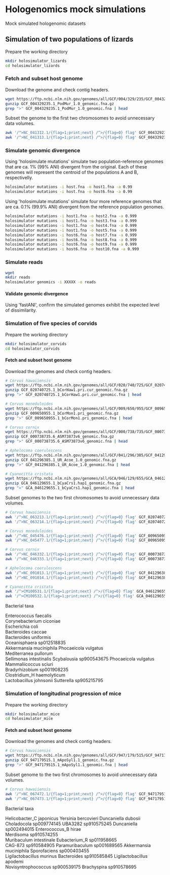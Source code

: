 # Hologenomics mock simulations
Mock simulated hologenomic datasets

## Simulation of two populations of lizards

Prepare the working directory
```sh
mkdir holosimulator_lizards
cd holosimulator_lizards
```
### Fetch and subset host genome

Download the genome and check contig headers.
```sh
wget https://ftp.ncbi.nlm.nih.gov/genomes/all/GCF/004/329/235/GCF_004329235.1_PodMur_1.0/GCF_004329235.1_PodMur_1.0_genomic.fna.gz
gunzip GCF_004329235.1_PodMur_1.0_genomic.fna.gz
grep ">" GCF_004329235.1_PodMur_1.0_genomic.fna | head
```

Subset the genome to the first two chromosomes to avoid unnecessary data volumes. 
```sh
awk '/^>NC_041312.1/{flag=1;print;next} /^>/{flag=0} flag' GCF_004329235.1_PodMur_1.0_genomic.fna > host.fna
awk '/^>NC_041313.1/{flag=1;print;next} /^>/{flag=0} flag' GCF_004329235.1_PodMur_1.0_genomic.fna >> host.fna
```

### Simulate genomic divergence

Using 'holosimulate mutations' simulate two population-reference genomes that are ca. 1% (99% ANI) divergent from the original. 
Each of these genomes will represent the centroid of the populations A and B, respectivelly.
```sh
holosimulator mutations -i host.fna -o host1.fna -a 0.99
holosimulator mutations -i host.fna -o host6.fna -a 0.99
```

Using 'holosimulate mutations' simulate four more reference genomes that are ca. 0.1% (99.9% ANI) divergent from the reference population genomes. 
```sh
holosimulator mutations -i host1.fna -o host2.fna -a 0.999
holosimulator mutations -i host1.fna -o host3.fna -a 0.999
holosimulator mutations -i host1.fna -o host4.fna -a 0.999
holosimulator mutations -i host1.fna -o host5.fna -a 0.999
holosimulator mutations -i host6.fna -o host7.fna -a 0.999
holosimulator mutations -i host6.fna -o host8.fna -a 0.999
holosimulator mutations -i host6.fna -o host9.fna -a 0.999
holosimulator mutations -i host6.fna -o host10.fna -a 0.999
```

### Simulate reads

```sh
wget 
mkdir reads
holosimulator genomics -i XXXXX -o reads
```

#### Validate genomic divergence

Using 'fastANI', confirm the simulated genomes exhibit the expected level of dissimilarity.


### Simulation of five species of corvids

Prepare the working directory
```sh
mkdir holosimulator_corvids
cd holosimulator_corvids
```

#### Fetch and subset host genome

Download the genomes and check contig headers.
```sh
# Corvus hawaiiensis
wget https://ftp.ncbi.nlm.nih.gov/genomes/all/GCF/020/740/725/GCF_020740725.1_bCorHaw1.pri.cur/GCF_020740725.1_bCorHaw1.pri.cur_genomic.fna.gz
gunzip GCF_020740725.1_bCorHaw1.pri.cur_genomic.fna.gz
grep ">" GCF_020740725.1_bCorHaw1.pri.cur_genomic.fna | head

# Corvus moneduloides
wget https://ftp.ncbi.nlm.nih.gov/genomes/all/GCF/009/650/955/GCF_009650955.1_bCorMon1.pri/GCF_009650955.1_bCorMon1.pri_genomic.fna.gz
gunzip GCF_009650955.1_bCorMon1.pri_genomic.fna.gz
grep ">" GCF_009650955.1_bCorMon1.pri_genomic.fna | head

# Corvus cornix
wget https://ftp.ncbi.nlm.nih.gov/genomes/all/GCF/000/738/735/GCF_000738735.6_ASM73873v6/GCF_000738735.6_ASM73873v6_genomic.fna.gz
gunzip GCF_000738735.6_ASM73873v6_genomic.fna.gz
grep ">" GCF_000738735.6_ASM73873v6_genomic.fna | head

# Aphelocoma coerulescens
wget https://ftp.ncbi.nlm.nih.gov/genomes/all/GCF/041/296/385/GCF_041296385.1_UR_Acoe_1.0/GCF_041296385.1_UR_Acoe_1.0_genomic.fna.gz
gunzip GCF_041296385.1_UR_Acoe_1.0_genomic.fna.gz
grep ">" GCF_041296385.1_UR_Acoe_1.0_genomic.fna | head

# Cyanocitta cristata
wget https://ftp.ncbi.nlm.nih.gov/genomes/all/GCA/046/129/655/GCA_046129655.1_bCyaCrs1.hap1/GCA_046129655.1_bCyaCrs1.hap1_genomic.fna.gz
gunzip GCA_046129655.1_bCyaCrs1.hap1_genomic.fna.gz
grep ">" GCA_046129655.1_bCyaCrs1.hap1_genomic.fna | head
```

Subset genomes to the two first chromosomes to avoid unnecessary data volumes. 
```sh
# Corvus hawaiiensis
awk '/^>NC_063213.1/{flag=1;print;next} /^>/{flag=0} flag' GCF_020740725.1_bCorHaw1.pri.cur_genomic.fna > corvus_hawaiiensis.fna
awk '/^>NC_063214.1/{flag=1;print;next} /^>/{flag=0} flag' GCF_020740725.1_bCorHaw1.pri.cur_genomic.fna >> corvus_hawaiiensis.fna

# Corvus moneduloides
awk '/^>NC_045476.1/{flag=1;print;next} /^>/{flag=0} flag' GCF_009650955.1_bCorMon1.pri_genomic.fna > corvus_moneduloides.fna
awk '/^>NC_045477.1/{flag=1;print;next} /^>/{flag=0} flag' GCF_009650955.1_bCorMon1.pri_genomic.fna >> corvus_moneduloides.fna

# Corvus cornix
awk '/^>NC_046332.1/{flag=1;print;next} /^>/{flag=0} flag' GCF_000738735.6_ASM73873v6_genomic.fna > corvus_cornix.fna
awk '/^>NC_046333.1/{flag=1;print;next} /^>/{flag=0} flag' GCF_000738735.6_ASM73873v6_genomic.fna >> corvus_cornix.fna

# Aphelocoma coerulescens
awk '/^>NC_091013.1/{flag=1;print;next} /^>/{flag=0} flag' GCF_041296385.1_UR_Acoe_1.0_genomic.fna > aphelocoma_coerulescens.fna
awk '/^>NC_091014.1/{flag=1;print;next} /^>/{flag=0} flag' GCF_041296385.1_UR_Acoe_1.0_genomic.fna >> aphelocoma_coerulescens.fna

# Cyanocitta cristata
awk '/^>CM100531.1/{flag=1;print;next} /^>/{flag=0} flag' GCA_046129655.1_bCyaCrs1.hap1_genomic.fna > cyanocitta_cristata.fna
awk '/^>CM100532.1/{flag=1;print;next} /^>/{flag=0} flag' GCA_046129655.1_bCyaCrs1.hap1_genomic.fna >> cyanocitta_cristata.fna
```

Bacterial taxa

Enterococcus faecalis	
Corynebacterium ciconiae	
Escherichia coli	
Bacteroides caccae	
Bacteroides uniformis	
Oceanisphaera sp012518835	
Akkermansia muciniphila	
Phocaeicola vulgatus	
Mediterranea pullorum	
Sellimonas intestinalis	
Scybalousia sp900543675	
Phocaeicola vulgatus	
Mammaliicoccus sciuri	
Bradyrhizobium sp001908235	
Clostridium_H haemolyticum	
Lactobacillus johnsonii	
Sutterella sp905215795	

### Simulation of longitudinal progression of mice

Prepare the working directory
```sh
mkdir holosimulator_mice
cd holosimulator_mice
```

#### Fetch and subset host genome

Download the genomes and check contig headers.
```sh
# Corvus hawaiiensis
wget https://ftp.ncbi.nlm.nih.gov/genomes/all/GCF/947/179/515/GCF_947179515.1_mApoSyl1.1/GCF_947179515.1_mApoSyl1.1_genomic.fna.gz
gunzip GCF_947179515.1_mApoSyl1.1_genomic.fna.gz
grep ">" GCF_947179515.1_mApoSyl1.1_genomic.fna | head
```

Subset genome to the two first chromosomes to avoid unnecessary data volumes. 
```sh
# Corvus hawaiiensis
awk '/^>NC_067472.1/{flag=1;print;next} /^>/{flag=0} flag' GCF_947179515.1_mApoSyl1.1_genomic.fna > apodemus_sylvaticus.fna
awk '/^>NC_067473.1/{flag=1;print;next} /^>/{flag=0} flag' GCF_947179515.1_mApoSyl1.1_genomic.fna >> apodemus_sylvaticus.fna
```

Bacterial taxa

Helicobacter_C japonicus
Yersinia bercovieri
Duncaniella dubosii
Choladocola sp009774145
UBA3282 sp910575245
Duncaniella sp002494015	
Enterococcus_B hirae	
Merdisoma sp910574255	
Muribaculum intestinale	
Eubacterium_R sp011958665	
CAG-873 sp910584905	
Paramuribaculum sp001689565	
Akkermansia muciniphila	
Sporofaciens sp000403455	
Ligilactobacillus murinus
Bacteroides sp910585845	
Ligilactobacillus apodemi	
Novisyntrophococcus sp900539175	
Brachyspira sp910578695	
